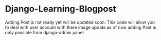 # Django-Learning-Blogpost
Adding Post is not ready yet will be updated soon.
This code will allow you to deal with user account with there image update as of now adding Post is only possible from django-admin panel
